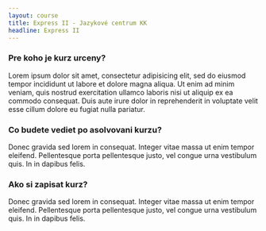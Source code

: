 ```yaml
---
layout: course
title: Express II - Jazykové centrum KK
headline: Express II
---
```


<h3 class="subtitle">Pre koho je kurz urceny?</h3>
<p class="text">Lorem ipsum dolor sit amet, consectetur adipisicing elit, sed do eiusmod tempor incididunt ut labore et dolore magna aliqua. Ut enim ad minim veniam, quis nostrud exercitation ullamco laboris nisi ut aliquip ex ea commodo consequat. Duis aute irure dolor in reprehenderit in voluptate velit esse cillum dolore eu fugiat nulla pariatur. </p>

<h3 class="subtitle">Co budete vediet po asolvovani kurzu?</h3>
<p class="text">Donec gravida sed lorem in consequat. Integer vitae massa ut enim tempor eleifend. Pellentesque porta pellentesque justo, vel congue urna vestibulum quis. In in dapibus felis.</p>

<h3 class="subtitle">Ako si zapisat kurz?</h3>
<p class="text">Donec gravida sed lorem in consequat. Integer vitae massa ut enim tempor eleifend. Pellentesque porta pellentesque justo, vel congue urna vestibulum quis. In in dapibus felis.</p>
